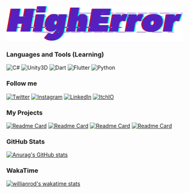 ![Header](https://github.com/HighError/HighError/blob/main/assets/HighError.png)

### Languages and Tools (Learning)
![C#](https://img.shields.io/badge/-c%23-000000?style=for-the-badge&logo=c-sharp&logoColor=a37cdd)
![Unity3D](https://img.shields.io/badge/-unity3D-000000?style=for-the-badge&logo=Unity)
![Dart](https://img.shields.io/badge/-dart-000000?style=for-the-badge&logo=Dart&logoColor=0175C2)
![Flutter](https://img.shields.io/badge/-flutter-000000?style=for-the-badge&logo=Flutter&logoColor=02569B)
![Python](https://img.shields.io/badge/-python-000000?style=for-the-badge&logo=Python&logoColor=3776AB)

### Follow me
[![Twitter](https://img.shields.io/badge/Twitter-000000?style=for-the-badge&logo=Twitter&logoColor=1DA1F2)](https://twitter.com/higherrorua)
[![Instagram](https://img.shields.io/badge/Instagram-000000?style=for-the-badge&logo=Instagram&logoColor=E4405F)](https://www.instagram.com/higherrorua/)
[![LinkedIn](https://img.shields.io/badge/LinkedIn-000000?style=for-the-badge&logo=LinkedIn&logoColor=0A66C2)](https://www.linkedin.com/in/vitaliy-hordiyk/)
[![ItchIO](https://img.shields.io/badge/Itch%2EIO-000000?style=for-the-badge&logo=Itch%2EIO&logoColor=FA5C5C)](https://higherrorua.itch.io/)

### My Projects
[![Readme Card](https://github-readme-stats.vercel.app/api/pin/?username=higherror&repo=EvilCraft-Web&theme=radical)](https://github.com/HighError/EvilCraft-Web)
[![Readme Card](https://github-readme-stats.vercel.app/api/pin/?username=higherror&repo=Silent-Revolution-GameJam-prototype&theme=radical)](https://github.com/HighError/Silent-Revolution-GameJam-prototype)
[![Readme Card](https://github-readme-stats.vercel.app/api/pin/?username=higherror&repo=Eviloma-Ukraine-News-Client&theme=radical)](https://github.com/HighError/Eviloma-Ukraine-News-Client)
[![Readme Card](https://github-readme-stats.vercel.app/api/pin/?username=higherror&repo=Eviloma-Ukraine-News-Server&theme=radical)](https://github.com/HighError/Eviloma-Ukraine-News-Server)

### GitHub Stats
[![Anurag's GitHub stats](https://github-readme-stats.vercel.app/api?username=higherror&count_private=true&show_icons=true&theme=radical)](https://github.com/HighError)

### WakaTime
[![willianrod's wakatime stats](https://github-readme-stats.vercel.app/api/wakatime?username=HighError&layout=compact&theme=radical)](https://wakatime.com/@HighError)
